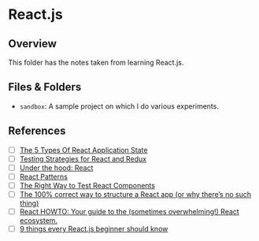 # React.js

## Overview

This folder has the notes taken from learning React.js.

## Files & Folders

- `sandbox`: A sample project on which I do various experiments.

## References

- [ ] [The 5 Types Of React Application State](http://jamesknelson.com/5-types-react-application-state/)
- [ ] [Testing Strategies for React and Redux](https://hacks.mozilla.org/2018/04/testing-strategies-for-react-and-redux/)
- [ ] [Under the hood: React](https://bogdan-lyashenko.github.io/Under-the-hood-ReactJS/)
- [ ] [React Patterns](https://reactpatterns.com/)
- [ ] [The Right Way to Test React Components](https://medium.freecodecamp.org/the-right-way-to-test-react-components-548a4736ab22)
- [ ] [The 100% correct way to structure a React app (or why there’s no such thing)](https://hackernoon.com/the-100-correct-way-to-structure-a-react-app-or-why-theres-no-such-thing-3ede534ef1ed)
- [ ] [React HOWTO: Your guide to the (sometimes overwhelming!) React ecosystem.](https://github.com/petehunt/react-howto)
- [ ] [9 things every React.js beginner should know](https://camjackson.net/post/9-things-every-reactjs-beginner-should-know)
